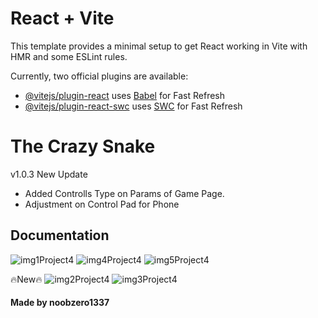 # React + Vite

This template provides a minimal setup to get React working in Vite with HMR and some ESLint rules.

Currently, two official plugins are available:

- [@vitejs/plugin-react](https://github.com/vitejs/vite-plugin-react/blob/main/packages/plugin-react/README.md) uses [Babel](https://babeljs.io/) for Fast Refresh
- [@vitejs/plugin-react-swc](https://github.com/vitejs/vite-plugin-react-swc) uses [SWC](https://swc.rs/) for Fast Refresh


# The Crazy Snake

v1.0.3
New Update
- Added Controlls Type on Params of Game Page.
- Adjustment on Control Pad for Phone

## Documentation
![img1Project4](https://github.com/user-attachments/assets/81cb31dc-d94e-4b09-8cad-d2d28f4e706b)
![img4Project4](https://github.com/user-attachments/assets/bc23432d-121c-4773-ae29-a8b581066b95)
![img5Project4](https://github.com/user-attachments/assets/7035b3f2-dade-4d5d-93e8-61f184a6247e)

🔥New🔥
![img2Project4](https://github.com/user-attachments/assets/c2c9c86f-6890-49d0-975a-b9082ccf4713)
![img3Project4](https://github.com/user-attachments/assets/7e8f365a-d81a-4299-acc4-8b2c9d739562)


#### Made by noobzero1337
